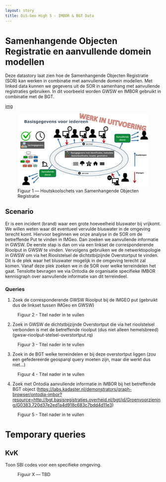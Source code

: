```yaml
---
layout: story
title: DiS-Geo High 5 - IMBOR & BGT Data
---
```


# Samenhangende Objecten Registratie en aanvullende domein modellen

Deze datastory laat zien hoe de Samenhangende Objecten Registratie (SOR) kan werken in combinatie met aanvullende domein modellen.
Met linked data kunnen we gegevens uit de SOR in samenhang met aanvullende registraties gebruiken. In dit voorbeeld worden GWSW en IMBOR gebruikt in combinatie met de BGT.

[img](sor-houtskoolschets.png)

<figure id="figuur-1">
  <a href="/assets/images/sor-houtskoolschets.png">
    <img src="/assets/images/sor-houtskoolschets.png">
  </a>
  <figcaption>
    Figuur 1 ― Houtskoolschets van Samenhangende Objecten Registratie
  </figcaption>
</figure>

## Scenario

Er is een incident (brand) waar een grote hoeveelheid bluswater bij vrijkomt. We willen weten waar dit eventueel vervulde bluswater in de omgeving terecht komt.
Hiervoor beginnen we onze analyse in de SOR om de betreffende Put te vinden in IMGeo. Dan zoeken we aanvullende informatie in GWSW. De eerste stap is dan om via een linkset de corresponderende Rioolput in GWSW te vinden. Vervolgens gebruiken we de netwerktopologie in GWSW om via het Rioolstelsel de dichtstbijzijnde Overstortput te vinden. Dit is de plek waar het bluswater mogelijk in de omgeving terecht zal komen.
Vanaf deze plek zoeken we in de SOR over welke terreindelen het gaat. Tenslotte bevragen we via Ontodia de organisatie specifieke IMBOR kennisgraph over aanvullende informatie van dit terreindeel. 



### Queries

1) Zoek de corresponderende GWSW Rioolput bij de IMGEO put (gebruikt dus de linkset tussen IMGeo en GWSW)

<figure id="2">
  <query data-config-ref="https://data.labs.kadaster.nl/disgeo/-/queries/Select-put-imbor-rioolput-gwsw">
  </query>
  <figcaption>
    Figuur 2 - Titel nader in te vullen
  </figcaption>
</figure>

2) Zoek in GWSW de dichtstbijzijnde Overstortput die via het rioolstelsel verbonden is met de betreffende rioolput (dus niet alleen hemelsbreed)
(gwsw-rioolput-stelsel-overstortput.rq)
<figure id="3">
  <query data-config-ref="https://data.labs.kadaster.nl/disgeo/-/queries/Select-put-imbor-rioolput-gwsw">
  </query>
  <figcaption>
    Figuur 3 - Titel nader in te vullen
  </figcaption>
</figure>

3) Zoek in de BGT welke terreindelen er bij deze overstortput liggen (zou een gefedereerde geosparql query moeten zijn, maar die werkt dus niet...) 

<figure id="4">
  <query data-config-ref="https://data.labs.kadaster.nl/disgeo/-/queries/dichtstbijzijnde-vlak-bij-punt">
  </query>
  <figcaption>
    Figuur 4 - Titel nader in te vullen
  </figcaption>
</figure>

4) Zoek met Ontodia aanvullende informatie in IMBOR bij het betreffende BGT object
    (https://labs.kadaster.nl/demonstrators/graph-browser/ontodia-imbor?resource=http://bgt.basisregistraties.overheid.nl/bgt/id/Groenvoorziening/G0383.720d37e2ed1a4d918c683c7bdd4d11e3)
<figure id="5">
  <query data-row data-config-ref="https://labs.kadaster.nl/demonstrators/graph-browser/ontodia-imbor?resource=http://bgt.basisregistraties.overheid.nl/bgt/id/Groenvoorziening/G0383.720d37e2ed1a4d918c683c7bdd4d11e3">
  </query>
  <figcaption>
    Figuur 5 - Titel nader in te vullen
  </figcaption>
</figure>

# Temporary queries

## KvK

Toon SBI codes voor een specifieke omgeving.

<figure>
  <query data-config-ref="https://data.labs.kadaster.nl/kvk/-/queries/sbi-codes-opzoeken">
  </query>
  <figcaption>
    Figuur X ― TBD
  </figcaption>
</figure>
